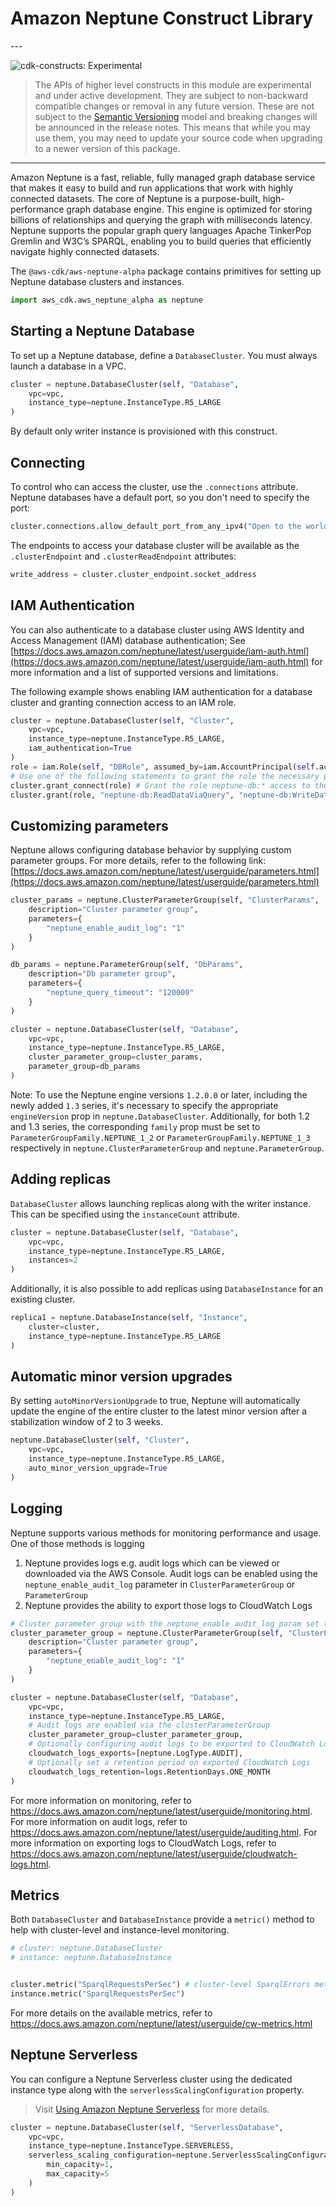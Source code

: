 # Amazon Neptune Construct Library

<!--BEGIN STABILITY BANNER-->---


![cdk-constructs: Experimental](https://img.shields.io/badge/cdk--constructs-experimental-important.svg?style=for-the-badge)

> The APIs of higher level constructs in this module are experimental and under active development.
> They are subject to non-backward compatible changes or removal in any future version. These are
> not subject to the [Semantic Versioning](https://semver.org/) model and breaking changes will be
> announced in the release notes. This means that while you may use them, you may need to update
> your source code when upgrading to a newer version of this package.

---
<!--END STABILITY BANNER-->

Amazon Neptune is a fast, reliable, fully managed graph database service that makes it easy to build and run applications that work with highly connected datasets. The core of Neptune is a purpose-built, high-performance graph database engine. This engine is optimized for storing billions of relationships and querying the graph with milliseconds latency. Neptune supports the popular graph query languages Apache TinkerPop Gremlin and W3C’s SPARQL, enabling you to build queries that efficiently navigate highly connected datasets.

The `@aws-cdk/aws-neptune-alpha` package contains primitives for setting up Neptune database clusters and instances.

```python
import aws_cdk.aws_neptune_alpha as neptune
```

## Starting a Neptune Database

To set up a Neptune database, define a `DatabaseCluster`. You must always launch a database in a VPC.

```python
cluster = neptune.DatabaseCluster(self, "Database",
    vpc=vpc,
    instance_type=neptune.InstanceType.R5_LARGE
)
```

By default only writer instance is provisioned with this construct.

## Connecting

To control who can access the cluster, use the `.connections` attribute. Neptune databases have a default port, so
you don't need to specify the port:

```python
cluster.connections.allow_default_port_from_any_ipv4("Open to the world")
```

The endpoints to access your database cluster will be available as the `.clusterEndpoint` and `.clusterReadEndpoint`
attributes:

```python
write_address = cluster.cluster_endpoint.socket_address
```

## IAM Authentication

You can also authenticate to a database cluster using AWS Identity and Access Management (IAM) database authentication;
See [https://docs.aws.amazon.com/neptune/latest/userguide/iam-auth.html](https://docs.aws.amazon.com/neptune/latest/userguide/iam-auth.html) for more information and a list of supported
versions and limitations.

The following example shows enabling IAM authentication for a database cluster and granting connection access to an IAM role.

```python
cluster = neptune.DatabaseCluster(self, "Cluster",
    vpc=vpc,
    instance_type=neptune.InstanceType.R5_LARGE,
    iam_authentication=True
)
role = iam.Role(self, "DBRole", assumed_by=iam.AccountPrincipal(self.account))
# Use one of the following statements to grant the role the necessary permissions
cluster.grant_connect(role) # Grant the role neptune-db:* access to the DB
cluster.grant(role, "neptune-db:ReadDataViaQuery", "neptune-db:WriteDataViaQuery")
```

## Customizing parameters

Neptune allows configuring database behavior by supplying custom parameter groups.  For more details, refer to the
following link: [https://docs.aws.amazon.com/neptune/latest/userguide/parameters.html](https://docs.aws.amazon.com/neptune/latest/userguide/parameters.html)

```python
cluster_params = neptune.ClusterParameterGroup(self, "ClusterParams",
    description="Cluster parameter group",
    parameters={
        "neptune_enable_audit_log": "1"
    }
)

db_params = neptune.ParameterGroup(self, "DbParams",
    description="Db parameter group",
    parameters={
        "neptune_query_timeout": "120000"
    }
)

cluster = neptune.DatabaseCluster(self, "Database",
    vpc=vpc,
    instance_type=neptune.InstanceType.R5_LARGE,
    cluster_parameter_group=cluster_params,
    parameter_group=db_params
)
```

Note: To use the Neptune engine versions `1.2.0.0` or later, including the newly added `1.3` series, it's necessary to specify the appropriate `engineVersion` prop in `neptune.DatabaseCluster`. Additionally, for both 1.2 and 1.3 series, the corresponding `family` prop must be set to `ParameterGroupFamily.NEPTUNE_1_2` or `ParameterGroupFamily.NEPTUNE_1_3` respectively in `neptune.ClusterParameterGroup` and `neptune.ParameterGroup`.

## Adding replicas

`DatabaseCluster` allows launching replicas along with the writer instance. This can be specified using the `instanceCount`
attribute.

```python
cluster = neptune.DatabaseCluster(self, "Database",
    vpc=vpc,
    instance_type=neptune.InstanceType.R5_LARGE,
    instances=2
)
```

Additionally, it is also possible to add replicas using `DatabaseInstance` for an existing cluster.

```python
replica1 = neptune.DatabaseInstance(self, "Instance",
    cluster=cluster,
    instance_type=neptune.InstanceType.R5_LARGE
)
```

## Automatic minor version upgrades

By setting `autoMinorVersionUpgrade` to true, Neptune will automatically update
the engine of the entire cluster to the latest minor version after a stabilization
window of 2 to 3 weeks.

```python
neptune.DatabaseCluster(self, "Cluster",
    vpc=vpc,
    instance_type=neptune.InstanceType.R5_LARGE,
    auto_minor_version_upgrade=True
)
```

## Logging

Neptune supports various methods for monitoring performance and usage. One of those methods is logging

1. Neptune provides logs e.g. audit logs which can be viewed or downloaded via the AWS Console. Audit logs can be enabled using the `neptune_enable_audit_log` parameter in `ClusterParameterGroup` or `ParameterGroup`
2. Neptune provides the ability to export those logs to CloudWatch Logs

```python
# Cluster parameter group with the neptune_enable_audit_log param set to 1
cluster_parameter_group = neptune.ClusterParameterGroup(self, "ClusterParams",
    description="Cluster parameter group",
    parameters={
        "neptune_enable_audit_log": "1"
    }
)

cluster = neptune.DatabaseCluster(self, "Database",
    vpc=vpc,
    instance_type=neptune.InstanceType.R5_LARGE,
    # Audit logs are enabled via the clusterParameterGroup
    cluster_parameter_group=cluster_parameter_group,
    # Optionally configuring audit logs to be exported to CloudWatch Logs
    cloudwatch_logs_exports=[neptune.LogType.AUDIT],
    # Optionally set a retention period on exported CloudWatch Logs
    cloudwatch_logs_retention=logs.RetentionDays.ONE_MONTH
)
```

For more information on monitoring, refer to https://docs.aws.amazon.com/neptune/latest/userguide/monitoring.html.
For more information on audit logs, refer to https://docs.aws.amazon.com/neptune/latest/userguide/auditing.html.
For more information on exporting logs to CloudWatch Logs, refer to https://docs.aws.amazon.com/neptune/latest/userguide/cloudwatch-logs.html.

## Metrics

Both `DatabaseCluster` and `DatabaseInstance` provide a `metric()` method to help with cluster-level and instance-level monitoring.

```python
# cluster: neptune.DatabaseCluster
# instance: neptune.DatabaseInstance


cluster.metric("SparqlRequestsPerSec") # cluster-level SparqlErrors metric
instance.metric("SparqlRequestsPerSec")
```

For more details on the available metrics, refer to https://docs.aws.amazon.com/neptune/latest/userguide/cw-metrics.html

## Neptune Serverless

You can configure a Neptune Serverless cluster using the dedicated instance type along with the
`serverlessScalingConfiguration` property.

> Visit [Using Amazon Neptune Serverless](https://docs.aws.amazon.com/neptune/latest/userguide/neptune-serverless-using.html) for more details.

```python
cluster = neptune.DatabaseCluster(self, "ServerlessDatabase",
    vpc=vpc,
    instance_type=neptune.InstanceType.SERVERLESS,
    serverless_scaling_configuration=neptune.ServerlessScalingConfiguration(
        min_capacity=1,
        max_capacity=5
    )
)
```
